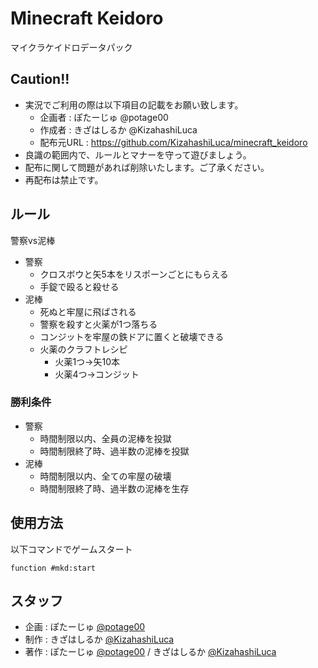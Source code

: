 # Minecraft Keidoro
マイクラケイドロデータパック

## Caution!!
 - 実況でご利用の際は以下項目の記載をお願い致します。
    - 企画者    : ぽたーじゅ @potage00
    - 作成者    : きざはしるか @KizahashiLuca
    - 配布元URL : https://github.com/KizahashiLuca/minecraft_keidoro
 - 良識の範囲内で、ルールとマナーを守って遊びましょう。
 - 配布に関して問題があれば削除いたします。ご了承ください。
 - 再配布は禁止です。

## ルール
警察vs泥棒

 - 警察
   - クロスボウと矢5本をリスポーンごとにもらえる
   - 手錠で殴ると殺せる
 - 泥棒
   - 死ぬと牢屋に飛ばされる
   - 警察を殺すと火薬が1つ落ちる
   - コンジットを牢屋の鉄ドアに置くと破壊できる
   - 火薬のクラフトレシピ
      - 火薬1つ→矢10本
      - 火薬4つ→コンジット

### 勝利条件
 - 警察
   - 時間制限以内、全員の泥棒を投獄
   - 時間制限終了時、過半数の泥棒を投獄
 - 泥棒
   - 時間制限以内、全ての牢屋の破壊
   - 時間制限終了時、過半数の泥棒を生存

## 使用方法
以下コマンドでゲームスタート
```mcfunction
function #mkd:start
```

## スタッフ
 - 企画 : ぽたーじゅ [@potage00](https://twitter.com/potage00)
 - 制作 : きざはしるか [@KizahashiLuca](https://twitter.com/KizahashiLuca)
 - 著作 : ぽたーじゅ [@potage00](https://twitter.com/potage00) / きざはしるか [@KizahashiLuca](https://twitter.com/KizahashiLuca)